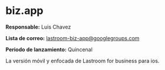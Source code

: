 biz.app
=======

**Responsable:** Luis Chavez

**Lista de correo:** lastroom-biz-app@googlegroups.com

**Periodo de lanzamiento:** Quincenal

La versión móvil y enfocada de Lastroom for business para ios.
